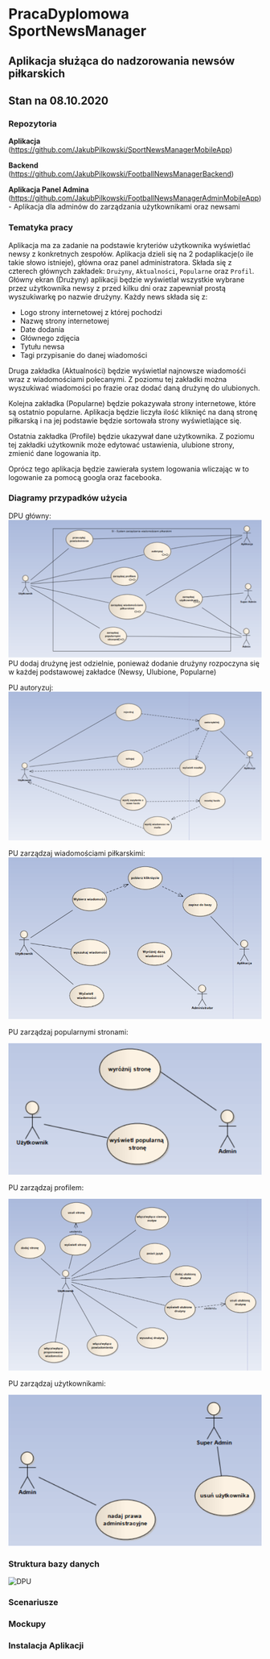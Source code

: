 PracaDyplomowa SportNewsManager
======
Aplikacja służąca do nadzorowania newsów piłkarskich
------
Stan na 08.10.2020
------
### Repozytoria
 __Aplikacja__ (https://github.com/JakubPilkowski/SportNewsManagerMobileApp)
 
 __Backend__ (https://github.com/JakubPilkowski/FootballNewsManagerBackend)
 
 __Aplikacja Panel Admina__ (https://github.com/JakubPilkowski/FootballNewsManagerAdminMobileApp) - Aplikacja dla adminów do zarządzania użytkownikami oraz newsami
 
### Tematyka pracy
Aplikacja ma za zadanie na podstawie kryteriów użytkownika wyświetlać newsy z konkretnych zespołów. Aplikacja dzieli się na 2 podaplikacje(o ile takie słowo istnieje), główna oraz panel administratora.
Składa się z czterech głównych zakładek: `Drużyny`, `Aktualności`, `Popularne` oraz `Profil`.
Główny ekran (Drużyny) aplikacji będzie wyświetlał wszystkie wybrane przez użytkownika newsy z przed kilku dni oraz zapewniał prostą wyszukiwarkę po nazwie drużyny. 
Każdy news składa się z:
* Logo strony internetowej z której pochodzi
* Nazwę strony internetowej
* Date dodania
* Głównego zdjęcia
* Tytułu newsa
* Tagi przypisanie do danej wiadomości

Druga zakładka (Aktualności) będzie wyświetlał najnowsze wiadomośći wraz z wiadomościami polecanymi. Z poziomu tej zakładki można wyszukiwać wiadomości po frazie oraz dodać daną drużynę do ulubionych.

Kolejna zakładka (Popularne) będzie pokazywała strony internetowe, które są ostatnio popularne. Aplikacja będzie liczyła ilość kliknięć na daną stronę piłkarską i na jej podstawie będzie sortowała strony wyświetlające się. 

Ostatnia zakładka (Profile) będzie ukazywał dane użytkownika. Z poziomu tej zakładki użytkownik może edytować ustawienia, ulubione strony, zmienić dane logowania itp.

Oprócz tego aplikacja będzie zawierała system logowania wliczając w to logowanie za pomocą googla oraz facebooka.

### Diagramy przypadków użycia

DPU główny:
![DPU](/Diagramy/DPU.png)
PU dodaj drużynę jest odzielnie, ponieważ dodanie drużyny rozpoczyna się w każdej podstawowej zakładce (Newsy, Ulubione, Popularne)

PU autoryzuj:
![PU Autoryzuj](/Diagramy/PU_Autoryzuj.png)

PU zarządzaj wiadomościami piłkarskimi:
![PU Zarzadzaj wiadomosciami](/Diagramy/PU_Zarzadzaj_wiadomosciami_pilkarskimi.png)

PU zarządzaj popularnymi stronami:

![PU Zarzadzaj popularnymi stronami](/Diagramy/PU_Zarzadzaj_popularnymi_stronami.png)

PU zarządzaj profilem:

![PU Zarzadzaj profilem](/Diagramy/PU_Zarzadzaj_profilem.png)


PU zarządzaj użytkownikami:

![PU Zarzadzaj użytkownikami](/Diagramy/PU_Zarzadzaj_uzytkownikami.png)

### Struktura bazy danych


![DPU](/Baza_danych/BazaDanych.png)


### Scenariusze




### Mockupy



### Instalacja Aplikacji
